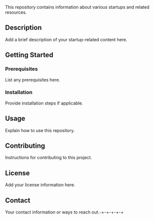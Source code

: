 
This repository contains information about various startups and related resources.

## Description

Add a brief description of your startup-related content here.

## Getting Started

### Prerequisites

List any prerequisites here.

### Installation

Provide installation steps if applicable.

## Usage

Explain how to use this repository.

## Contributing

Instructions for contributing to this project.

## License

Add your license information here.

## Contact

Your contact information or ways to reach out.-+-+-+-+-+